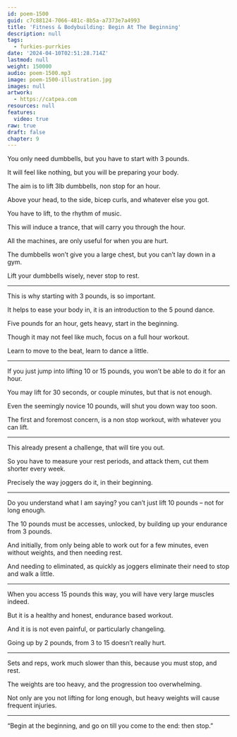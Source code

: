 ```yaml
---
id: poem-1500
guid: c7c88124-7066-481c-8b5a-a7373e7a4993
title: 'Fitness & Bodybuilding: Begin At The Beginning'
description: null
tags:
  - furkies-purrkies
date: '2024-04-10T02:51:28.714Z'
lastmod: null
weight: 150000
audio: poem-1500.mp3
image: poem-1500-illustration.jpg
images: null
artwork:
  - https://catpea.com
resources: null
features:
  video: true
raw: true
draft: false
chapter: 9
---
```


You only need dumbbells,
but you have to start with 3 pounds.

It will feel like nothing,
but you will be preparing your body.

The aim is to lift 3lb dumbbells,
non stop for an hour.

Above your head, to the side,
bicep curls, and whatever else you got.

You have to lift,
to the rhythm of music.

This will induce a trance,
that will carry you through the hour.

All the machines,
are only useful for when you are hurt.

The dumbbells won’t give you a large chest,
but you can’t lay down in a gym.

Lift your dumbbells wisely,
never stop to rest.

---

This is why starting  with 3 pounds,
is so important.

It helps to ease your body in,
it is an introduction to the 5 pound dance.

Five pounds for an hour,
gets heavy, start in the beginning.

Though it may not feel like much,
focus on a full hour workout.

Learn to move to the beat,
learn to dance a little.

---

If you just jump into lifting 10 or 15 pounds,
you won’t be able to do it for an hour.

You may lift for 30 seconds, or couple minutes,
but that is not enough.

Even the seemingly novice 10 pounds,
will shut you down way too soon.

The first and foremost concern,
is a non stop workout, with whatever you can lift.

---

This already present a challenge,
that will tire you out.

So you have to measure your rest periods,
and attack them, cut them shorter every week.

Precisely the way joggers do it,
in their beginning.

---

Do you understand what I am saying?
you can’t just lift 10 pounds – not for long enough.

The 10 pounds must be accesses, unlocked,
by building up your endurance from 3 pounds.

And initially, from only being able to work out for a few minutes,
even without weights, and then needing rest.

And needing to eliminated,
as quickly as joggers eliminate their need to stop and walk a little.

---

When you access 15 pounds this way,
you will have very large muscles indeed.

But it is a healthy and honest,
endurance based workout.

And it is is not even painful,
or particularly changeling.

Going up by 2 pounds,
from 3 to 15 doesn’t really hurt.

---

Sets and reps, work much slower than this,
because you must stop, and rest.

The weights are too heavy,
and the progression too overwhelming.

Not only are you not lifting for long enough,
but heavy weights will cause frequent injuries.

---

“Begin at the beginning,
and go on till you come to the end: then stop.”
